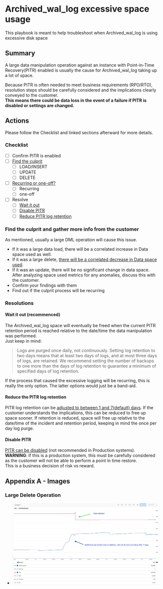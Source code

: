 # Archived_wal_log excessive space usage

This playbook is meant to help troubleshoot when Archived_wal_log is using excessive disk space

## Summary

A large data manipulation operation against an instance with Point-in-Time Recovery(PITR) enabled is usually the cause for Archived_wal_log taking up a lot of space.   

Because PITR is often needed to meet business requirements (RPO/RTO), resolution steps should be carefully considered and the implications clearly conveyed to the customer.    
**This means there could be data loss in the event of a failure if PITR is disabled or settings are changed.**

## Actions
Please follow the Checklist and linked sections afterward for more details.

### Checklist
- [ ] Confirm PITR is enabled 
- [ ] [Find the culprit](#find-the-culprit-and-gather-more-info-from-the-customer)
  - [ ] LOAD/INSERT
  - [ ] UPDATE
  - [ ] DELETE
- [ ] [Recurring or one-off?](#find-the-culprit-and-gather-more-info-from-the-customer)
  - [ ] Recurring
  - [ ] one-off
- [ ] Resolve
  - [ ] [Wait it out](#wait-it-out-recommenced)
  - [ ] [Disable PITR](#disable-pitr)
  - [ ] [Reduce PITR log retention](#reduce-the-pitr-log-retention)

### Find the culprit and gather more info from the customer

As mentioned, usually a large DML operation will cause this issue.   
- If it was a large data load, there will be a correlated increase in Data space used as well.
- If it was a large delete, [there will be a correlated decrease in Data space used](#large-delete-operation). 
- If it was an update, there will be no significant change in data space. 
After analyzing space used metrics for any anomalies, discuss this with the customer.
- Confirm your findings with them
- Find out if the culprit process will be recurring

### Resolutions

#### Wait it out (recommenced)
The Archived_wal_log space will eventually be freed when the current PITR retention period is reached relative to the date/time the data manipulation was performed.    
Just keep in mind:    
> Logs are purged once daily, not continuously. Setting log retention to two days means that at least two days of logs, and at most three days of logs, are retained. We recommend setting the number of backups to one more than the days of log retention to guarantee a minimum of specified days of log retention.    

If the process that caused the excessive logging will be recurring, this is really the only option. The latter options would just be a band-aid.

#### Reduce the PITR log retention    
PITR log retention can be [adjusted to between 1 and 7(default) days](https://cloud.google.com/sql/docs/postgres/backup-recovery/pitr#set-retention). If the customer understands the implications, this can be reduced to free up space sooner.
If retention is reduced, space will free up relative to the date/time of the incident and retention period, keeping in mind the once per day log purge.    

#### Disable PITR    
[PITR can be disabled](https://cloud.google.com/sql/docs/postgres/backup-recovery/pitr#disablingpitr) (not recommended in Production systems).    
**WARNING**: If this is a production system, this must be carefully considered as the customer will not be able to perform a point in time restore.    
This is a business decision of risk vs reward.

## Appendix A - Images

### Large Delete Operation
- ![Using Cloud Monitoring](../images/cloud_monitoring_arch_wal.png)
